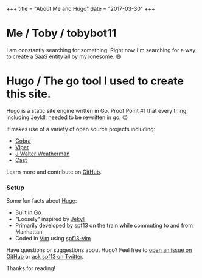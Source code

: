 +++
title = "About Me and Hugo"
date = "2017-03-30"
+++

# Me / Toby / tobybot11

I am constantly searching for something.
Right now I'm searching for a way to create a SaaS entity all by my lonesome. :smile:

# Hugo / The go tool I used to create this site. 

Hugo is a static site engine written in Go.
Proof Point #1 that every thing, including Jeykll, needed to be rewritten in go. :wink:

It makes use of a variety of open source projects including:

* [Cobra](https://github.com/spf13/cobra)
* [Viper](https://github.com/spf13/viper)
* [J Walter Weatherman](https://github.com/spf13/jWalterWeatherman)
* [Cast](https://github.com/spf13/cast)

Learn more and contribute on [GitHub](https://github.com/spf13).

### Setup

Some fun facts about [Hugo](http://gohugo.io/):

* Built in [Go](http://golang.org/)
* "Loosely" inspired by [Jekyll](http://jekyllrb.com/)
* Primarily developed by [spf13](http://spf13.com/) on the train while commuting to and from Manhattan.
* Coded in [Vim](http://vim.org) using [spf13-vim](http://vim.spf13.com/)

Have questions or suggestions about Hugo? Feel free to [open an issue on GitHub](https://github.com/spf13/hugo/issues/new) or [ask spf13 on Twitter](https://twitter.com/spf13).

Thanks for reading!
